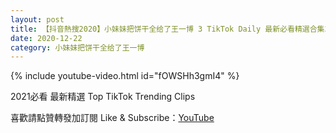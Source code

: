 ```yaml
---
layout: post
title: 【抖音熱搜2020】小妹妹把饼干全给了王一博 3 TikTok Daily 最新必看精選合集2020 12 22
date: 2020-12-22
category: 小妹妹把饼干全给了王一博
---
```


{% include youtube-video.html id="fOWSHh3gmI4" %}

2021必看 最新精選 Top TikTok Trending Clips

喜歡請點贊轉發加訂閱 Like & Subscribe：[YouTube](https://www.youtube.com/channel/UCAoR7VcanIPd04uEq_GIylA/videos)

